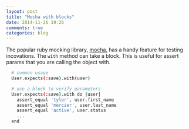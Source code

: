```yaml
---
layout: post
title: "Mocha with blocks"
date: 2014-11-26 19:26
comments: true
categories: blog
---
```


The popular ruby mocking library, [mocha](https://github.com/freerange/mocha), has a handy feature for testing incovations. The `with` method can take a block. This is useful for assert params that you are calling the object with.

```bash
  # common usage
  User.expects(:save).with(user)

  # use a block to verify parameters
  User.expects(:save).with do |user|
    assert_equal 'tyler', user.first_name
    assert_equal 'mercier', user.last_name
    assert_equal 'active', user.status
    ...
  end
```
